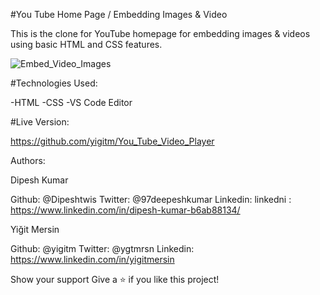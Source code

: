 #You Tube Home Page / Embedding Images & Video

This is the clone for YouTube homepage for embedding images & videos using basic HTML and CSS features.

![Embed_Video_Images](https://user-images.githubusercontent.com/22434660/80799773-5c34be00-8bc5-11ea-83f9-4e760a5f32d8.png)

#Technologies Used:

-HTML
-CSS
-VS Code Editor

#Live Version:

https://github.com/yigitm/You_Tube_Video_Player

Authors:

Dipesh Kumar

Github: @Dipeshtwis
Twitter: @97deepeshkumar
Linkedin: linkedni : https://www.linkedin.com/in/dipesh-kumar-b6ab88134/

Yiğit Mersin

Github: @yigitm
Twitter: @ygtmrsn
Linkedin: https://www.linkedin.com/in/yigitmersin

Show your support
Give a ⭐️ if you like this project!
